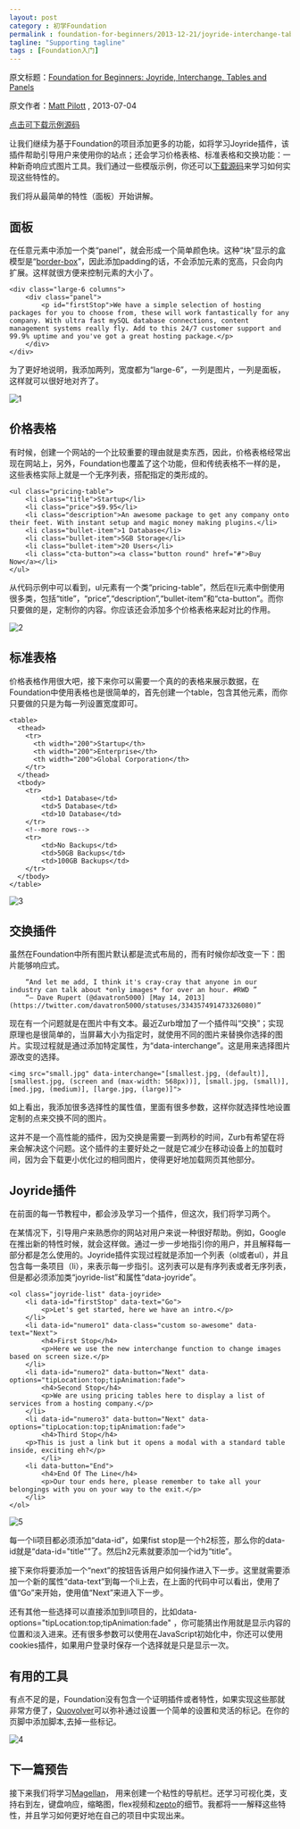 ```yaml
---
layout: post
category : 初学Foundation
permalink : foundation-for-beginners/2013-12-21/joyride-interchange-tables-and-panels/
tagline: "Supporting tagline"
tags : [Foundation入门]
---
```


原文标题：[Foundation for Beginners: Joyride, Interchange, Tables and Panels](http://webdesign.tutsplus.com/tutorials/htmlcss-tutorials/foundation-for-beginners-joyride-interchange-tables-and-panels/)

原文作者：[Matt Pilott](http://webdesign.tutsplus.com/author/matt-pilott/) , 2013-07-04

[点击可下载示例源码](http://source.tutsplus.com/webdesign/tutorials/042_foundation/Archive%202.zip)

让我们继续为基于Foundation的项目添加更多的功能，如将学习Joyride插件，该插件帮助引导用户来使用你的站点；还会学习价格表格、标准表格和交换功能：一种新奇响应式图片工具。我们通过一些模版示例，你还可以[下载源码](http://source.tutsplus.com/webdesign/tutorials/042_foundation/Archive%202.zip)来学习如何实现这些特性的。

<!--break-->

我们将从最简单的特性（面板）开始讲解。

## 面板 ##

在任意元素中添加一个类“panel”，就会形成一个简单颜色块。这种“块”显示的盒模型是“[border-box](http://hub.tutsplus.com/tutorials/quick-tip-did-internet-explorer-get-the-box-model-right--net-12328)”，因此添加padding的话，不会添加元素的宽高，只会向内扩展。这样就很方便来控制元素的大小了。

    <div class="large-6 columns">
	    <div class="panel">
	    	<p id="firstStop">We have a simple selection of hosting packages for you to choose from, these will work fantastically for any company. With ultra fast mySQL database connections, content management systems really fly. Add to this 24/7 customer support and 99.9% uptime and you've got a great hosting package.</p>
	    </div>
    </div>

为了更好地说明，我添加两列，宽度都为“large-6”，一列是图片，一列是面板，这样就可以很好地对齐了。

![1](http://pigerla.com/assets/images/20131221/1.png )

## 价格表格 ##

有时候，创建一个网站的一个比较重要的理由就是卖东西，因此，价格表格经常出现在网站上，另外，Foundation也覆盖了这个功能，但和传统表格不一样的是，这些表格实际上就是一个无序列表，搭配指定的类形成的。

	<ul class="pricing-table">
	    <li class="title">Startup</li>
	    <li class="price">$9.95</li>
	    <li class="description">An awesome package to get any company onto their feet. With instant setup and magic money making plugins.</li>
	    <li class="bullet-item">1 Database</li>
	    <li class="bullet-item">5GB Storage</li>
	    <li class="bullet-item">20 Users</li>
	    <li class="cta-button"><a class="button round" href="#">Buy Now</a></li>
	</ul>

从代码示例中可以看到，ul元素有一个类“pricing-table”，然后在li元素中倒使用很多类，包括“title”，“price”,“description”,“bullet-item”和“cta-button”。而你只要做的是，定制你的内容。你应该还会添加多个价格表格来起对比的作用。

![2](http://pigerla.com/assets/images/20131221/2.png )

## 标准表格 ##

价格表格作用很大吧，接下来你可以需要一个真的的表格来展示数据，在Foundation中使用表格也是很简单的，首先创建一个table，包含其他元素，而你只要做的只是为每一列设置宽度即可。

	<table>
	  <thead>
	    <tr>
	      <th width="200">Startup</th>
	      <th width="200">Enterprise</th>
	      <th width="200">Global Corporation</th>
	    </tr>
	  </thead>
	  <tbody>
	    <tr>
	        <td>1 Database</td>
	        <td>5 Database</td>
	        <td>10 Database</td>
	    </tr>
	    <!--more rows-->
	    <tr>
	        <td>No Backups</td>
	        <td>50GB Backups</td>
	        <td>100GB Backups</td>
	    </tr>
	  </tbody>
	</table>

![3](http://pigerla.com/assets/images/20131221/3.png )

## 交换插件 ##

虽然在Foundation中所有图片默认都是流式布局的，而有时候你却改变一下：图片能够响应式。
    
    	“And let me add, I think it's cray-cray that anyone in our industry can talk about *only images* for over an hour. #RWD ”
    	“— Dave Rupert (@davatron5000) [May 14, 2013](https://twitter.com/davatron5000/statuses/334357491473326080)”

现在有一个问题就是在图片中有文本。最近Zurb增加了一个插件叫“交换”；实现原理也是很简单的，当屏幕大小为指定时，就使用不同的图片来替换你选择的图片。实现过程就是通过添加特定属性，为“data-interchange”。这是用来选择图片源改变的选择。

    <img src="small.jpg" data-interchange="[smallest.jpg, (default)], [smallest.jpg, (screen and (max-width: 568px))], [small.jpg, (small)], [med.jpg, (medium)], [large.jpg, (large)]">

如上看出，我添加很多选择性的属性值，里面有很多参数，这样你就选择性地设置定制的点来交换不同的图片。

这并不是一个高性能的插件，因为交换是需要一到两秒的时间，Zurb有希望在将来会解决这个问题。这个插件的主要好处之一就是它减少在移动设备上的加载时间，因为会下载更小优化过的相同图片，使得更好地加载网页其他部分。

## Joyride插件 ##

在前面的每一节教程中，都会涉及学习一个插件，但这次，我们将学习两个。

在某情况下，引导用户来熟悉你的网站对用户来说一种很好帮助。例如，Google在推出新的特性时候，就会这样做。通过一步一步地指引你的用户，并且解释每一部分都是怎么使用的。Joyride插件实现过程就是添加一个列表（ol或者ul），并且包含每一条项目（li），来表示每一步指引。这列表可以是有序列表或者无序列表，但是都必须添加类“joyride-list”和属性“data-joyride”。

	<ol class="joyride-list" data-joyride>
	    <li data-id="firstStop" data-text="Go">
	        <p>Let's get started, here we have an intro.</p>
	    </li>
	    <li data-id="numero1" data-class="custom so-awesome" data-text="Next">
	        <h4>First Stop</h4>
	        <p>Here we use the new interchange function to change images based on screen size.</p>
	    </li>
	    <li data-id="numero2" data-button="Next" data-options="tipLocation:top;tipAnimation:fade">
	        <h4>Second Stop</h4>
	        <p>We are using pricing tables here to display a list of services from a hosting company.</p>
	    </li>
	    <li data-id="numero3" data-button="Next" data-options="tipLocation:top;tipAnimation:fade">
	        <h4>Third Stop</h4>
	    <p>This is just a link but it opens a modal with a standard table inside, exciting eh?</p>
	        </li>
	    <li data-button="End">
	        <h4>End Of The Line</h4>
	        <p>Our tour ends here, please remember to take all your belongings with you on your way to the exit.</p>
	    </li>
	</ol>

![5](http://pigerla.com/assets/images/20131221/5.png ) 

每一个li项目都必须添加“data-id”，如果fist stop是一个h2标签，那么你的data-id就是“data-id="title"”了。然后h2元素就要添加一个id为“title”。

接下来你将要添加一个“next”的按钮告诉用户如何操作进入下一步。这里就需要添加一个新的属性“data-text”到每一个li上去，在上面的代码中可以看出，使用了值“Go”来开始，使用值“Next”来进入下一步。

还有其他一些选择可以直接添加到li项目的，比如data-options="tipLocation:top;tipAnimation:fade" ，你可能猜出作用就是显示内容的位置和淡入进来。还有很多参数可以使用在JavaScript初始化中，你还可以使用cookies插件，如果用户登录时保存一个选择就是只是显示一次。

## 有用的工具 ##

有点不足的是，Foundation没有包含一个证明插件或者特性，如果实现这些那就非常方便了，[Quovolver](http://sandbox.sebnitu.com/jquery/quovolver/)可以弥补通过设置一个简单的设置和灵活的标记。在你的页脚中添加脚本,去掉一些标记。

![ 4](http://pigerla.com/assets/images/20131221/4.png )  

## 下一篇预告 ##

接下来我们将学习[Magellan](http://foundation.zurb.com/docs/components/magellan.html)， 用来创建一个粘性的导航栏。还学习可视化类，支持右到左，键盘响应，缩略图，flex视频和[zepto](http://foundation.zurb.com/docs/javascript.html)的细节。我都将一一解释这些特性，并且学习如何更好地在自己的项目中实现出来。